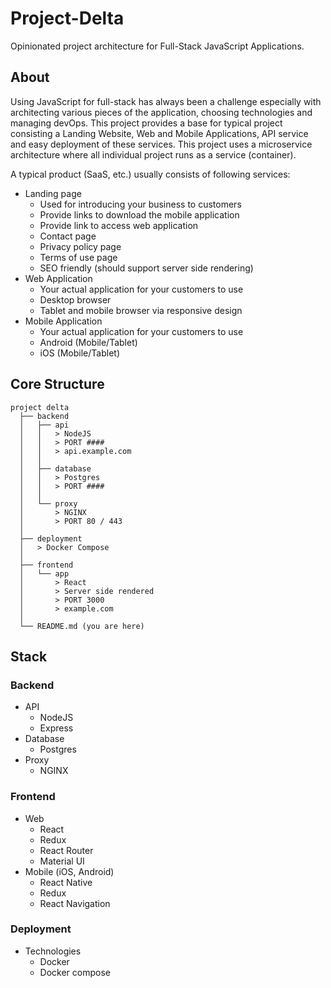 

# Project-Delta

Opinionated project architecture for Full-Stack JavaScript Applications.

## About

Using JavaScript for full-stack has always been a challenge especially with architecting various pieces of the application, choosing technologies and managing devOps. This project provides a base for typical project consisting a Landing Website, Web and Mobile Applications, API service and easy deployment of these services. This project uses a microservice architecture where all individual project runs as a service (container).

A typical product (SaaS, etc.) usually consists of following services:

- Landing page
  - Used for introducing your business to customers
  - Provide links to download the mobile application
  - Provide link to access web application
  - Contact page
  - Privacy policy page
  - Terms of use page
  - SEO friendly (should support server side rendering)
- Web Application
  - Your actual application for your customers to use
  - Desktop browser
  - Tablet and mobile browser via responsive design
- Mobile Application
  - Your actual application for your customers to use
  - Android (Mobile/Tablet)
  - iOS (Mobile/Tablet)

## Core Structure

    project delta
      ├── backend
      │   ├── api
      │   │   > NodeJS
      │   │   > PORT ####
      │   │   > api.example.com
      │   │
      │   ├── database
      │   │   > Postgres
      │   │   > PORT ####
      │   │
      │   └── proxy
      │       > NGINX
      │       > PORT 80 / 443
      │
      ├── deployment
      │   > Docker Compose
      │
      ├── frontend
      │   └── app
      │       > React
      │       > Server side rendered
      │       > PORT 3000
      │       > example.com
      │
      └── README.md (you are here)

## Stack

### Backend

- API
  - NodeJS
  - Express
- Database
  - Postgres
- Proxy
  - NGINX

### Frontend
- Web
  - React
  - Redux
  - React Router
  - Material UI
- Mobile (iOS, Android)
  - React Native
  - Redux
  - React Navigation

### Deployment

- Technologies
  - Docker
  - Docker compose
